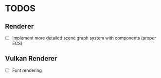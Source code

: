 # TODOS

## Renderer
- [ ] Implement more detailed scene graph system with components (proper ECS)

## Vulkan Renderer
- [ ] Font rendering
